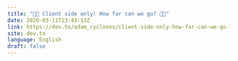 ```yaml
---
title: "👨‍🚀 Client side only! How far can we go? 👩‍🚀"
date: 2020-03-11T23:43:13Z
link: https://dev.to/adam_cyclones/client-side-only-how-far-can-we-go-ljb?utm_medium=RSS&utm_source=news.12bit.vn
site: dev.to
language: English
draft: false
---
```

